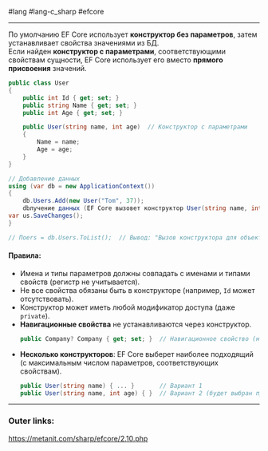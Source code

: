 #lang #lang-c_sharp #efcore 

---
По умолчанию EF Core использует **конструктор без параметров**, затем устанавливает свойства значениями из БД.  
Если найден **конструктор с параметрами**, соответствующими свойствам сущности, EF Core использует его вместо **прямого присвоения** значений.  

```csharp
public class User
{
    public int Id { get; set; }
    public string Name { get; set; }
    public int Age { get; set; }

    public User(string name, int age)  // Конструктор с параметрами
    {
        Name = name;
        Age = age;
    }
}
```  

```csharp
// Добавление данных
using (var db = new ApplicationContext())
{
    db.Users.Add(new User("Tom", 37));
    dbлучение данных (EF Core вызовет конструктор User(string name, int age))
var us.SaveChanges();
}

// Поers = db.Users.ToList();  // Вывод: "Вызов конструктора для объекта Tom"
``` 

#### **Правила:**  

  - Имена и типы параметров должны совпадать с именами и типами свойств (регистр не учитывается).  
  - Не все свойства обязаны быть в конструкторе (например, `Id` может отсутствовать).  
  - Конструктор может иметь любой модификатор доступа (даже `private`).  
- **Навигационные свойства** не устанавливаются через конструктор.  
  ```csharp
  public Company? Company { get; set; }  // Навигационное свойство (не участвует в конструкторе)
  ```  
- **Несколько конструкторов**: EF Core выберет наиболее подходящий (с максимальным числом параметров, соответствующих свойствам).  
  ```csharp
  public User(string name) { ... }       // Вариант 1
  public User(string name, int age) { }  // Вариант 2 (будет выбран при наличии данных)
  ```  
 
---
### Outer links:
https://metanit.com/sharp/efcore/2.10.php